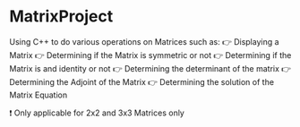 # MatrixProject
Using C++ to do various operations on Matrices such as:
👉 Displaying a Matrix
👉 Determining if the Matrix is symmetric or not
👉 Determining if the Matrix is and identity or not
👉 Determining the determinant of the matrix
👉 Determining the Adjoint of the Matrix
👉 Determining the solution of the Matrix Equation

❗ Only applicable for 2x2 and 3x3 Matrices only
